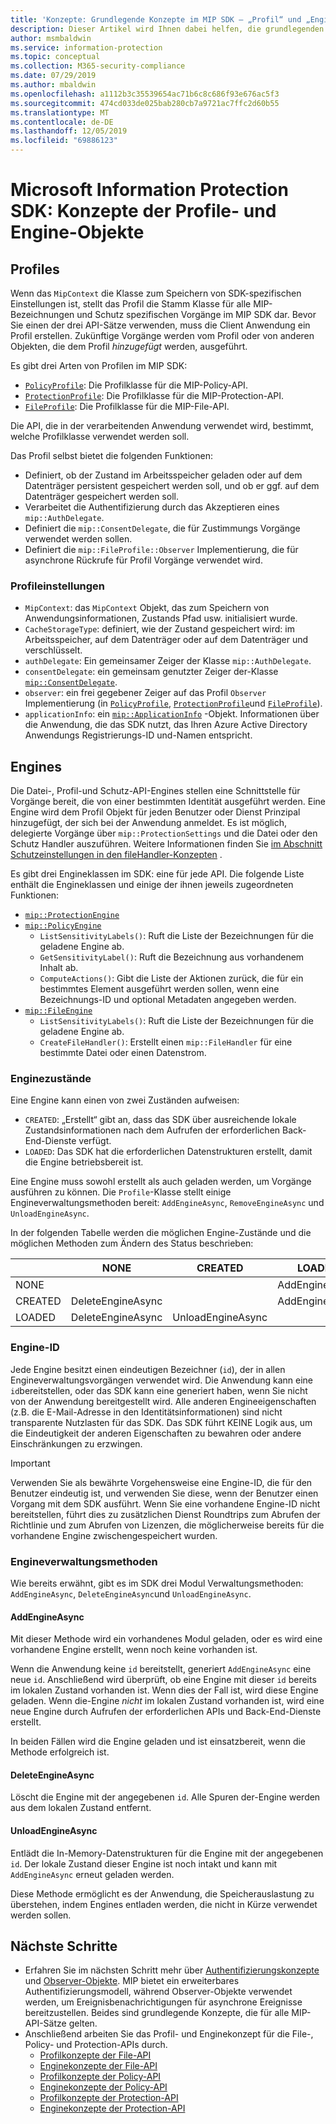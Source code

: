 ```yaml
---
title: 'Konzepte: Grundlegende Konzepte im MIP SDK – „Profil“ und „Engine“'
description: Dieser Artikel wird Ihnen dabei helfen, die grundlegenden SDK-Konzepte „Profil“ und „Engine“ zu verstehen, die während der Anwendungsinitialisierung erstellt werden.
author: msmbaldwin
ms.service: information-protection
ms.topic: conceptual
ms.collection: M365-security-compliance
ms.date: 07/29/2019
ms.author: mbaldwin
ms.openlocfilehash: a1112b3c35539654ac71b6c8c686f93e676ac5f3
ms.sourcegitcommit: 474cd033de025bab280cb7a9721ac7ffc2d60b55
ms.translationtype: MT
ms.contentlocale: de-DE
ms.lasthandoff: 12/05/2019
ms.locfileid: "69886123"
---
```

# <a name="microsoft-information-protection-sdk---profile-and-engine-object-concepts"></a>Microsoft Information Protection SDK: Konzepte der Profile- und Engine-Objekte

## <a name="profiles"></a>Profiles

Wenn das `MipContext` die Klasse zum Speichern von SDK-spezifischen Einstellungen ist, stellt das Profil die Stamm Klasse für alle MIP-Bezeichnungen und Schutz spezifischen Vorgänge im MIP SDK dar. Bevor Sie einen der drei API-Sätze verwenden, muss die Client Anwendung ein Profil erstellen. Zukünftige Vorgänge werden vom Profil oder von anderen Objekten, die dem Profil *hinzugefügt* werden, ausgeführt.

Es gibt drei Arten von Profilen im MIP SDK:

- [`PolicyProfile`](reference/class_mip_policyprofile.md): Die Profilklasse für die MIP-Policy-API.
- [`ProtectionProfile`](reference/class_mip_protectionprofile.md): Die Profilklasse für die MIP-Protection-API.
- [`FileProfile`](reference/class_mip_fileprofile.md): Die Profilklasse für die MIP-File-API.

Die API, die in der verarbeitenden Anwendung verwendet wird, bestimmt, welche Profilklasse verwendet werden soll.

Das Profil selbst bietet die folgenden Funktionen:

- Definiert, ob der Zustand im Arbeitsspeicher geladen oder auf dem Datenträger persistent gespeichert werden soll, und ob er ggf. auf dem Datenträger gespeichert werden soll.
- Verarbeitet die Authentifizierung durch das Akzeptieren eines `mip::AuthDelegate`.
- Definiert die `mip::ConsentDelegate`, die für Zustimmungs Vorgänge verwendet werden sollen.
- Definiert die `mip::FileProfile::Observer` Implementierung, die für asynchrone Rückrufe für Profil Vorgänge verwendet wird.

### <a name="profile-settings"></a>Profileinstellungen

- `MipContext`: das `MipContext` Objekt, das zum Speichern von Anwendungsinformationen, Zustands Pfad usw. initialisiert wurde.
- `CacheStorageType`: definiert, wie der Zustand gespeichert wird: im Arbeitsspeicher, auf dem Datenträger oder auf dem Datenträger und verschlüsselt.
- `authDelegate`: Ein gemeinsamer Zeiger der Klasse `mip::AuthDelegate`.
- `consentDelegate`: ein gemeinsam genutzter Zeiger der-Klasse [`mip::ConsentDelegate`](reference/class_mip_consentdelegate.md).
- `observer`: ein frei gegebener Zeiger auf das Profil `Observer` Implementierung (in [`PolicyProfile`](reference/class_mip_policyprofile_observer.md), [`ProtectionProfile`](reference/class_mip_protectionprofile_observer.md)und [`FileProfile`](reference/class_mip_fileprofile_observer.md)).
- `applicationInfo`: ein [`mip::ApplicationInfo`](reference/mip-enums-and-structs.md#structures) -Objekt. Informationen über die Anwendung, die das SDK nutzt, das Ihren Azure Active Directory Anwendungs Registrierungs-ID und-Namen entspricht.

## <a name="engines"></a>Engines

Die Datei-, Profil-und Schutz-API-Engines stellen eine Schnittstelle für Vorgänge bereit, die von einer bestimmten Identität ausgeführt werden. Eine Engine wird dem Profil Objekt für jeden Benutzer oder Dienst Prinzipal hinzugefügt, der sich bei der Anwendung anmeldet. Es ist möglich, delegierte Vorgänge über `mip::ProtectionSettings` und die Datei oder den Schutz Handler auszuführen. Weitere Informationen finden Sie [im Abschnitt Schutzeinstellungen in den fileHandler-Konzepten](concept-handler-file-cpp.md) .

Es gibt drei Engineklassen im SDK: eine für jede API. Die folgende Liste enthält die Engineklassen und einige der ihnen jeweils zugeordneten Funktionen:

- [`mip::ProtectionEngine`](reference/class_mip_protectionengine.md)
- [`mip::PolicyEngine`](reference/class_mip_policyengine.md)
  - `ListSensitivityLabels()`: Ruft die Liste der Bezeichnungen für die geladene Engine ab.
  - `GetSensitivityLabel()`: Ruft die Bezeichnung aus vorhandenem Inhalt ab.
  - `ComputeActions()`: Gibt die Liste der Aktionen zurück, die für ein bestimmtes Element ausgeführt werden sollen, wenn eine Bezeichnungs-ID und optional Metadaten angegeben werden.
- [`mip::FileEngine`](reference/class_mip_fileengine.md)
  - `ListSensitivityLabels()`: Ruft die Liste der Bezeichnungen für die geladene Engine ab.
  - `CreateFileHandler()`: Erstellt einen `mip::FileHandler` für eine bestimmte Datei oder einen Datenstrom.

### <a name="engine-states"></a>Enginezustände

Eine Engine kann einen von zwei Zuständen aufweisen:

- `CREATED`: „Erstellt“ gibt an, dass das SDK über ausreichende lokale Zustandsinformationen nach dem Aufrufen der erforderlichen Back-End-Dienste verfügt.
- `LOADED`: Das SDK hat die erforderlichen Datenstrukturen erstellt, damit die Engine betriebsbereit ist.

Eine Engine muss sowohl erstellt als auch geladen werden, um Vorgänge ausführen zu können. Die `Profile`-Klasse stellt einige Engineverwaltungsmethoden bereit: `AddEngineAsync`, `RemoveEngineAsync` und `UnloadEngineAsync`.

In der folgenden Tabelle werden die möglichen Engine-Zustände und die möglichen Methoden zum Ändern des Status beschrieben:

|         | NONE              | CREATED           | LOADED         |
|---------|-------------------|-------------------|----------------|
| NONE    |                   |                   | AddEngineAsync |
| CREATED | DeleteEngineAsync |                   | AddEngineAsync |
| LOADED  | DeleteEngineAsync | UnloadEngineAsync |                |

### <a name="engine-id"></a>Engine-ID

Jede Engine besitzt einen eindeutigen Bezeichner (`id`), der in allen Engineverwaltungsvorgängen verwendet wird. Die Anwendung kann eine `id`bereitstellen, oder das SDK kann eine generiert haben, wenn Sie nicht von der Anwendung bereitgestellt wird. Alle anderen Engineeigenschaften (z.B. die E-Mail-Adresse in den Identitätsinformationen) sind nicht transparente Nutzlasten für das SDK. Das SDK führt KEINE Logik aus, um die Eindeutigkeit der anderen Eigenschaften zu bewahren oder andere Einschränkungen zu erzwingen.

> [!IMPORTANT]
> Verwenden Sie als bewährte Vorgehensweise eine Engine-ID, die für den Benutzer eindeutig ist, und verwenden Sie diese, wenn der Benutzer einen Vorgang mit dem SDK ausführt. Wenn Sie eine vorhandene Engine-ID nicht bereitstellen, führt dies zu zusätzlichen Dienst Roundtrips zum Abrufen der Richtlinie und zum Abrufen von Lizenzen, die möglicherweise bereits für die vorhandene Engine zwischengespeichert wurden.

### <a name="engine-management-methods"></a>Engineverwaltungsmethoden

Wie bereits erwähnt, gibt es im SDK drei Modul Verwaltungsmethoden: `AddEngineAsync`, `DeleteEngineAsync`und `UnloadEngineAsync`.

#### <a name="addengineasync"></a>AddEngineAsync

Mit dieser Methode wird ein vorhandenes Modul geladen, oder es wird eine vorhandene Engine erstellt, wenn noch keine vorhanden ist.

Wenn die Anwendung keine `id` bereitstellt, generiert `AddEngineAsync` eine neue `id`. Anschließend wird überprüft, ob eine Engine mit dieser `id` bereits im lokalen Zustand vorhanden ist. Wenn dies der Fall ist, wird diese Engine geladen. Wenn die-Engine *nicht* im lokalen Zustand vorhanden ist, wird eine neue Engine durch Aufrufen der erforderlichen APIs und Back-End-Dienste erstellt.

In beiden Fällen wird die Engine geladen und ist einsatzbereit, wenn die Methode erfolgreich ist.

#### <a name="deleteengineasync"></a>DeleteEngineAsync

Löscht die Engine mit der angegebenen `id`. Alle Spuren der-Engine werden aus dem lokalen Zustand entfernt.

#### <a name="unloadengineasync"></a>UnloadEngineAsync

Entlädt die In-Memory-Datenstrukturen für die Engine mit der angegebenen `id`. Der lokale Zustand dieser Engine ist noch intakt und kann mit `AddEngineAsync` erneut geladen werden.

Diese Methode ermöglicht es der Anwendung, die Speicherauslastung zu überstehen, indem Engines entladen werden, die nicht in Kürze verwendet werden sollen.

## <a name="next-steps"></a>Nächste Schritte

- Erfahren Sie im nächsten Schritt mehr über [Authentifizierungskonzepte](concept-authentication-cpp.md) und [Observer-Objekte](concept-async-observers.md). MIP bietet ein erweiterbares Authentifizierungsmodell, während Observer-Objekte verwendet werden, um Ereignisbenachrichtigungen für asynchrone Ereignisse bereitzustellen. Beides sind grundlegende Konzepte, die für alle MIP-API-Sätze gelten.
- Anschließend arbeiten Sie das Profil- und Enginekonzept für die File-, Policy- und Protection-APIs durch.
  - [Profilkonzepte der File-API](concept-profile-engine-file-profile-cpp.md)
  - [Enginekonzepte der File-API](concept-profile-engine-file-engine-cpp.md)
  - [Profilkonzepte der Policy-API](concept-profile-engine-file-profile-cpp.md)
  - [Enginekonzepte der Policy-API](concept-profile-engine-file-engine-cpp.md)
  - [Profilkonzepte der Protection-API](concept-profile-engine-file-profile-cpp.md)
  - [Enginekonzepte der Protection-API](concept-profile-engine-file-engine-cpp.md)  

